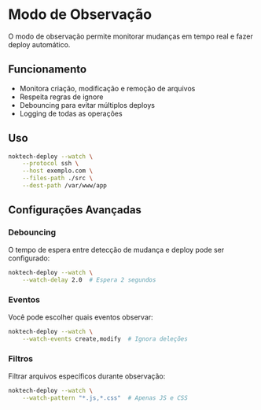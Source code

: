 # Modo de Observação

O modo de observação permite monitorar mudanças em tempo real e fazer deploy automático.

## Funcionamento

- Monitora criação, modificação e remoção de arquivos
- Respeita regras de ignore
- Debouncing para evitar múltiplos deploys
- Logging de todas as operações

## Uso

```bash
noktech-deploy --watch \
    --protocol ssh \
    --host exemplo.com \
    --files-path ./src \
    --dest-path /var/www/app
```

## Configurações Avançadas

### Debouncing

O tempo de espera entre detecção de mudança e deploy pode ser configurado:

```bash
noktech-deploy --watch \
    --watch-delay 2.0  # Espera 2 segundos
```

### Eventos

Você pode escolher quais eventos observar:

```bash
noktech-deploy --watch \
    --watch-events create,modify  # Ignora deleções
```

### Filtros

Filtrar arquivos específicos durante observação:

```bash
noktech-deploy --watch \
    --watch-pattern "*.js,*.css"  # Apenas JS e CSS
``` 